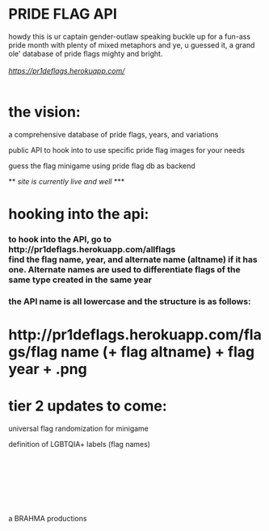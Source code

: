 # PRIDE FLAG API

howdy this is ur captain gender-outlaw speaking buckle up for a fun-ass pride month with plenty of mixed metaphors and ye, u guessed it, a grand ole' database of pride flags mighty and bright.
<br></br>
_https://pr1deflags.herokuapp.com/_
<br></br>

# the vision:

a comprehensive database of pride flags, years, and variations

public API to hook into to use specific pride flag images for your needs

guess the flag minigame using pride flag db as backend

** _site is currently live and well_ \***

# hooking into the api:

<h3>
          to hook into the API, go to
  <br/>http://pr1deflags.herokuapp.com/allflags<br/> find the flag name, year, and alternate name (altname) if it has one. Alternate names are used to differentiate flags of the same type created in the same year
        </h3>
        <h3>the API name is all lowercase and the structure is as follows: </h3>
        <h1 id="thestructure">
          http://pr1deflags.herokuapp.com/flags/flag name (+ flag altname) + flag year + .png</b>
        </h1>

# tier 2 updates to come:

universal flag randomization for minigame

definition of LGBTQIA+ labels (flag names)

<br></br>
<br></br>
<br></br>

a BRAHMA productions
